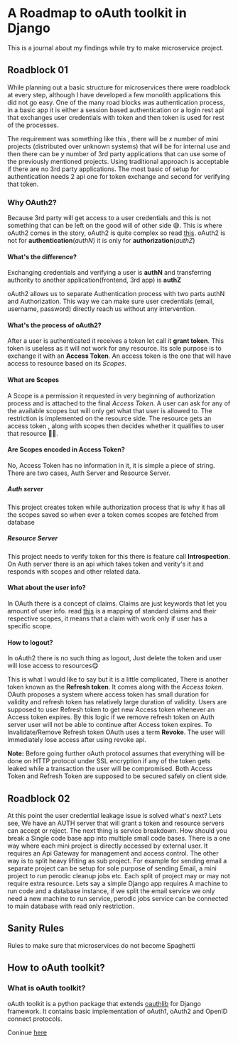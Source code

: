 # A Roadmap to oAuth toolkit in Django

This is a journal about my findings while try to make microservice project.

## Roadblock 01

While planning out a basic structure for microservices there were roadblock at every step, although I have developed a few monolith applications this did not go easy. One of the many road blocks was authentication process, in a basic app it is either a session based authentication or a login rest api that exchanges user credentials with token and then token is used for rest of the processes. 

The requirement was something like this , there will be *x* number of mini projects (distributed over unknown systems) that will be for internal use and then there can be *y* number of 3rd party applications that can use some of the previously mentioned projects. Using traditional approach is acceptable if there are no 3rd party applications. The most basic of setup for authentication needs 2 api one for token exchange and second for verifying that token.

### Why OAuth2?

Because 3rd party will get access to a user credentials and this is not something that can be left on the good will of other side 😅. This is where oAuth2 comes in the story, oAuth2 is quite complex so read [this](https://auth0.com/intro-to-iam/what-is-oauth-2/). oAuth2 is not for **authentication**(*authN*) it is only for **authorization**(*authZ*) 

#### What's the difference?

Exchanging credentials and verifying a user is **authN** and transferring authority to another application(frontend, 3rd app) is **authZ**

oAuth2 allows us to separate Authentication process with two parts authN and Authorization. This way we can make sure user credentials  (email, username, password) directly reach us without any intervention.

#### What's the process of oAuth2?

After a user is authenticated it receives a token let call it **grant token**. This token is useless as it will not work for any resource. Its sole purpose is to exchange it with an **Access Token**. An access token is the one  that will have access to resource based on its *Scopes*.

#### What are Scopes

A Scope is a permission it requested in very beginning of authorization process and is attached to the final *Access Token*. A user can ask for any of the available scopes but will only get what that user is allowed to. The restriction is implemented on the resource side. The resource gets an access token , along with scopes then decides whether it qualifies to user that resource 👮‍♂️. 

#### Are Scopes encoded in Access Token?

No, Access Token has no information in it, it is simple a piece of string. There are two cases, Auth Server and Resource Server.

##### Auth server

This project creates token while authorization process that is  why it has all the scopes saved so  when ever a token comes scopes are fetched from database

##### Resource Server

This project needs to verify token for this there is feature call **Introspection**. On Auth server there is an api which takes token and verity's it and responds with scopes and other related data.

#### What about the user info?

In OAuth there is a concept of claims. Claims are just keywords that let you amount of user info. read [this](https://github.com/jazzband/django-oauth-toolkit/blob/f835a243811aa9fcb54f559350daf5758249c66b/oauth2_provider/oauth2_validators.py#L73) is a mapping of standard claims and their respective scopes, it means that a  claim with work only if  user has a specific scope.

#### How to logout?

In oAuth2 there is no such thing as logout, Just delete the token and user will lose access to resources😋 

This is what I would like to say but it is a little complicated, There is another token known as the **Refresh token**. It comes along with the *Access token*. OAuth proposes a system where access token has small duration for validity and refresh token has relatively large duration of validity. Users are supposed to user Refresh token to get new Access token whenever an Access token expires. By this logic if we remove refresh token on Auth server user will not be able to continue after Access token expires. To Invalidate/Remove Refresh token OAuth uses a term **Revoke**. The user will immediately lose access after using revoke api. 

**Note:** Before going further oAuth protocol assumes that everything will be done on HTTP protocol under SSL encryption if any of the token gets leaked while a transaction the user will be compromised. Both Access Token and Refresh Token are supposed to be secured safely on client side.   

## Roadblock 02

At this point the user credential leakage issue is solved what's next? Lets see, We have an AUTH server that will grant a token and resource servers can accept or reject. The next thing is service breakdown. How should you break a Single code base app into multiple small code bases. There is a one way where each mini project is directly accessed by external user. It requires an Api Gateway for management and access control. The other way is to split heavy lifiting as sub project. For example for sending email a separate project can be setup for sole purpose of sending Email, a mini project to run perodic cleanup jobs etc. Each split of project may or may not require extra resource. Lets say a simple Django app requires A machine to run code and a database instance, if we split the email service we only need a new machine to run service, perodic jobs service can be connected to main database with read only restriction.

## Sanity Rules

Rules to make sure that microservices do not become Spaghetti 

## How to oAuth toolkit?

### What is oAuth toolkit?

oAuth toolkit is a python package that extends  [oauthlib](https://github.com/oauthlib/oauthlib) for Django framework. It contains basic implementation of oAuth1, oAuth2 and OpenID connect protocols. 

Coninue [here](https://github.com/AbdulMoeed-140212/OAuthToolkit_Django_Roadmap/tree/main/how_to_oauthtoolkit)